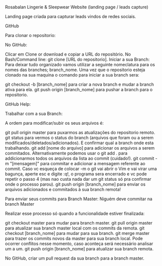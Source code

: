 Rosabalan Lingerie & Sleepwear Website (landing page / leads capture)

Landing page criada para capturar leads vindos de redes sociais.

GitHub

Para clonar o repositorio:

No GitHub:

Clicar em Clone or download e copiar a URL do repositório.
No Bash/Command line: git clone [URL do repositorio].
Iniciar a sua Branch:
Para deixar tudo organizado vamos utilizar a seguinte nomeclatura para os nomes das branches; branch_nome. Uma vez que o repositorio esteja clonado na sua maquina o comando para iniciar a sua branch sera:

git checkout -b [branch_nome] para criar a nova branch e mudar a branch ativa para ela.
git push origin [branch_nome] para pushar a branch para o repositorio.

GitHub Help:

Trabalhar com a sua Branch:

A ordem para modificar/subir os seus arquivos é:

git pull origin master para puxarmos as atualizações do repositorio remoto.
git status para vermos o status do branch (arquivos que foram ou a serem modificados/deletados/adicionados). E confirmar qual a branch onde esta trabalhando.
git add [nome do arquivo] para adicionar os arquivos a serem commitados.
Alternativamente podemos usar o git add . para addicionarmos todos os arquivos da lista ao commit (cuidado!).
git commit -m "[mensagem]" para commitar e adicionar a mensagem referente ao commit.
Caso vc esqueça de colocar -m o git vai abrir o Vim e vai virar uma bagunça, aperte esc e digite :q!, o programa sera encerrado e vc pode repetir o passo 4 (mas nao custa nada dar um git status só pra confirmar onde o processo parou).
git push origin [branch_nome] para enviar os arquivos adicionados e commitados à sua branch remota!

Para enviar seus commits para Branch Master:
Niguém deve commitar na branch Master

Realizar esse processo só quando a funcionalidade estiver finalizada:

git checkout master para mudar para branch master.
git pull origin master para atualizar sua branch master local com os commits da remota.
git checkout [branch_nome] para mudar para sua branch.
git merge master para trazer os commits novos da master para sua branch local. Pode ocorrer conflitos nesse momento, caso aconteça será necessário analisar um a um.
git push origin [branch_nome] para atualizar sua branch remota.

No GitHub, criar um pull request da sua branch para a branch master.


